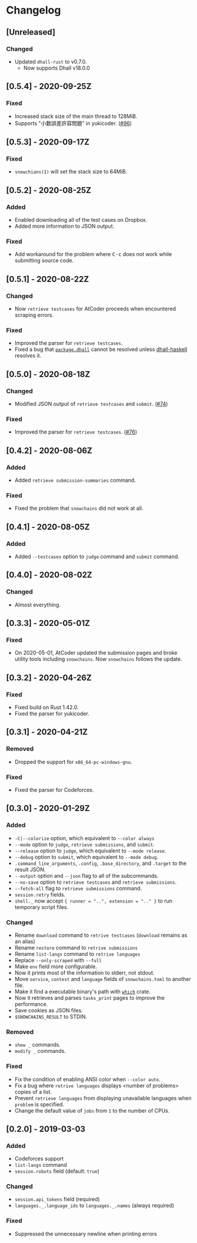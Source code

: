 # Changelog

## [Unreleased]

### Changed

- Updated `dhall-rust` to v0.7.0.
    - Now supports Dhall v18.0.0

## [0.5.4] - 2020-09-25Z

### Fixed

- Increased stack size of the main thread to 128MiB.
- Supports "小数誤差許容問題" in yukicoder. ([#96](https://github.com/qryxip/snowchains/pull/96))

## [0.5.3] - 2020-09-17Z

### Fixed

- `snowchians(1)` will set the stack size to 64MiB.

## [0.5.2] - 2020-08-25Z

### Added

- Enabled downloading all of the test cases on Dropbox.
- Added more information to JSON output.

### Fixed

- Add workaround for the problem where <kbd>C-c</kbd> does not work while submitting source code.

## [0.5.1] - 2020-08-22Z

### Changed

- Now `retrieve testcases` for AtCoder proceeds when encountered scraping errors.

### Fixed

- Improved the parser for `retrieve testcases`.
- Fixed a bug that [`package.dhall`](https://github.com/qryxip/snowchains/blob/master/resources/config/schema/Snowchains/package.dhall) cannot be resolved unless [dhall-haskell](https://github.com/dhall-lang/dhall-haskell) resolves it.

## [0.5.0] - 2020-08-18Z

### Changed

- Modified JSON output of `retrieve testcases` and `submit`. ([#74](https://github.com/qryxip/snowchains/pull/74))

### Fixed

- Improved the parser for `retrieve testcases`. ([#76](https://github.com/qryxip/snowchains/pull/76))

## [0.4.2] - 2020-08-06Z

### Added

- Added `retrieve submission-summaries` command.

### Fixed

- Fixed the problem that `snowchains` did not work at all.

## [0.4.1] - 2020-08-05Z

### Added

- Added `--testcases` option to `judge` command and `submit` command.

## [0.4.0] - 2020-08-02Z

### Changed

* Almost everything.

## [0.3.3] - 2020-05-01Z

### Fixed

* On 2020-05-01, AtCoder updated the submission pages and broke utility tools including `snowchains`. Now `snowchains` follows the update.

## [0.3.2] - 2020-04-26Z

### Fixed

* Fixed build on Rust 1.42.0.
* Fixed the parser for yukicoder.

## [0.3.1] - 2020-04-21Z

### Removed

* Dropped the support for `x86_64-pc-windows-gnu`.

### Fixed

* Fixed the parser for Codeforces.

## [0.3.0] - 2020-01-29Z

### Added

* `-C|--colorize` option, which equivalent to `--color always`
* `--mode` option to `judge`, `retrieve submissions`, and `submit`.
* `--release` option to `judge`, which equivalent to `--mode release`.
* `--debug` option to `submit`, which equivalent to `--mode debug`.
* `.command_line_arguments`, `.config`, `.base_directory`, and `.target` to the result JSON.
* `--output` option and `--json` flag to all of the subcommands.
* `--no-save` option to `retrieve testcases` and `retrieve submissions`.
* `--fetch-all` flag to `retrieve submissions` command.
* `session.retry` fields.
* `shell._` now accept `{ runner = "..", extension = ".." }` to run temporary script files.

### Changed

* Rename `download` command to `retrive testcases` (`download` remains as an alias)
* Rename `restore` command to `retrive submissions`
* Rename `list-langs` command to `retrive languages`
* Replace `--only-scraped` with `--full`
* Make `env` field more configurable.
* Now it prints most of the information to stderr, not stdout.
* Move `service`, `contest` and `language` fields of `snowchains.toml` to another file.
* Make it find a executable binary's path with [`which`](https://crates.io/crates/which) crate.
* Now it retrieves and parses `tasks_print` pages to improve the performance.
* Save cookies as JSON files.
* `$SNOWCHAINS_RESULT` to STDIN.

### Removed

* `show _` commands.
* `modify _` commands.

### Fixed

* Fix the condition of enabling ANSI color when `--color auto`.
* Fix a bug where `retrive languages` displays &lt;number of problems&gt; copies of a list.
* Prevent `retrieve languages` from displaying unavailable languages when `problem` is specified.
* Change the default value of `jobs` from `1` to the number of CPUs.

## [0.2.0] - 2019-03-03

### Added

* Codeforces support
* `list-langs` command
* `session.robots` field (default: `true`)

### Changed

* `session.api_tokens` field (required)
* `languages._.language_ids` to `languages._.names` (always required)

### Fixed

* Suppressed the unnecessary newline when printing errors

